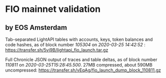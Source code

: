 # FIO mainnet validation

## by EOS Amsterdam

Tab-separated LightAPI tables with accounts, keys, token balances and code hashes, as of block number *105304* on *2020-03-25 14:42:52* : https://transfer.sh/5vj9B/lightapi_fio_launch.tar.gz

Full Chronicle JSON output of traces and table deltas, as of block number *110811* on *2020-03-25T15:28:45.500*.   27MB compressed, about 590MB uncompressed:  https://transfer.sh/vEqAg/fio_launch_dump_block_110811.gz
